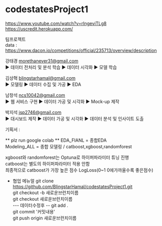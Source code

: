 # codestatesProject1
https://www.youtube.com/watch?v=rIngeviTLg8
https://uscredit.herokuapp.com/

팀프로젝트  
data : https://www.dacon.io/competitions/official/235713/overview/description  

  
강태경 morethanever31@gmail.com  
▶ 데이터 전처리 및 분석 학습
▶ 데이터 시각화
▶ 모델 학습

김상혁 blingstarhamal@gmail.com  
▶ 모델링
▶ 데이터 수집 및 가공
▶ EDA


남창석 ncs10042@gmail.com  
▶ 웹 서비스 구현
▶ 데이터 가공 및 시각화
▶ Mock-up 제작


박지석 jsp2746@gmail.com  
▶ 대시보드 제작
▶ 데이터 가공 및 시각화 
▶ 데이터 분석 및 인사이트 도출


기획서 :  



** plz run google colab **
EDA_FIANL = 종합EDA  
Modeling_ALL = 종합 모델링 / catboost,xgboost,randomforest  

xgboost와 randomforest는 Optuna로 하이퍼파라미터 튜닝 진행  
catboost는 별도의 하이퍼파라미터 적용 안함  
최종적으로 catboost가 가장 높은 점수 LogLoss(0~1 0에가까울수록 좋은점수)  



* 협업 메뉴얼
git clone https://github.com/BlingstarHamal/codestatesProject1.git  
git checkout -b 새로운브런치이름  
git checkout 새로운브런치이름  
--- 데이터수정후 --
git add .  
git commit '커밋내용'  
git push origin 새로운브런치이름  

